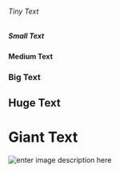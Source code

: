 ###### Tiny Text

##### Small Text

#### Medium Text

### Big Text

## Huge Text

# Giant Text

#### 

![enter image description here](https://images-na.ssl-images-amazon.com/images/I/61GA3lSuDNL._SY355_.png)
